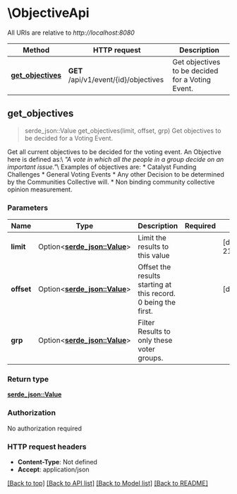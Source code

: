 # \ObjectiveApi

All URIs are relative to *http://localhost:8080*

Method | HTTP request | Description
------------- | ------------- | -------------
[**get_objectives**](ObjectiveApi.md#get_objectives) | **GET** /api/v1/event/{id}/objectives | Get objectives to be decided for a Voting Event.



## get_objectives

> serde_json::Value get_objectives(limit, offset, grp)
Get objectives to be decided for a Voting Event.

Get all current objectives to be decided for the voting event. An Objective here is defined as:\\ *\"A vote in which all the people in a group decide on an important issue.\"*\\ Examples of objectives are: * Catalyst Funding Challenges * General Voting Events * Any other Decision to be determined by the Communities Collective will. * Non binding community collective opinion measurement.

### Parameters


Name | Type | Description  | Required | Notes
------------- | ------------- | ------------- | ------------- | -------------
**limit** | Option<[**serde_json::Value**](.md)> | Limit the results to this value |  |[default to 2147483647]
**offset** | Option<[**serde_json::Value**](.md)> | Offset the results starting at this record. 0 being the first. |  |[default to 0]
**grp** | Option<[**serde_json::Value**](.md)> | Filter Results to only these voter groups. |  |

### Return type

[**serde_json::Value**](serde_json::Value.md)

### Authorization

No authorization required

### HTTP request headers

- **Content-Type**: Not defined
- **Accept**: application/json

[[Back to top]](#) [[Back to API list]](../README.md#documentation-for-api-endpoints) [[Back to Model list]](../README.md#documentation-for-models) [[Back to README]](../README.md)

